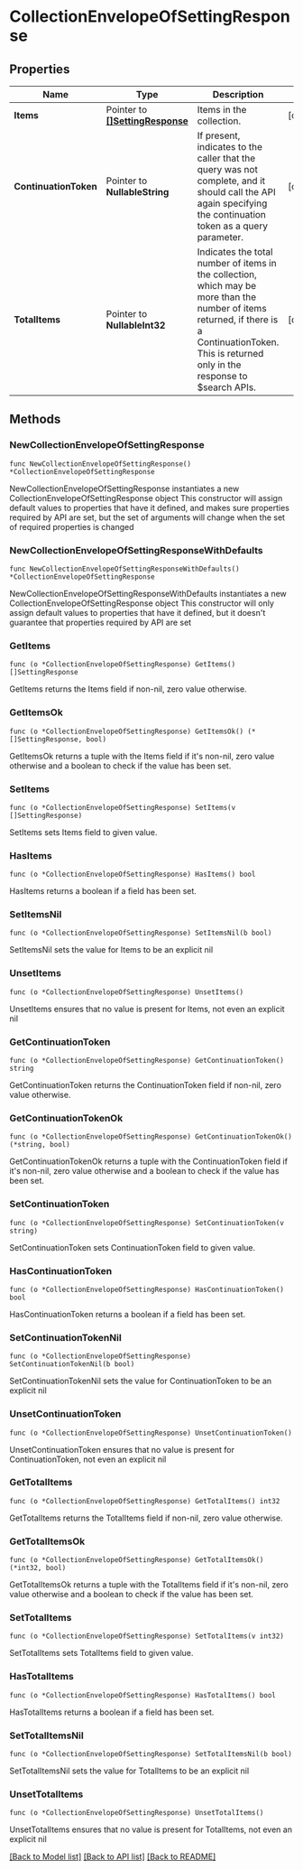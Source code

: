 # CollectionEnvelopeOfSettingResponse

## Properties

Name | Type | Description | Notes
------------ | ------------- | ------------- | -------------
**Items** | Pointer to [**[]SettingResponse**](SettingResponse.md) | Items in the collection. | [optional] 
**ContinuationToken** | Pointer to **NullableString** | If present, indicates to the caller that the query was not complete, and it should call the API again specifying the continuation token as a query parameter. | [optional] 
**TotalItems** | Pointer to **NullableInt32** | Indicates the total number of items in the collection, which may be more than the number of items returned, if there is a ContinuationToken. This is returned only in the response to $search APIs. | [optional] 

## Methods

### NewCollectionEnvelopeOfSettingResponse

`func NewCollectionEnvelopeOfSettingResponse() *CollectionEnvelopeOfSettingResponse`

NewCollectionEnvelopeOfSettingResponse instantiates a new CollectionEnvelopeOfSettingResponse object
This constructor will assign default values to properties that have it defined,
and makes sure properties required by API are set, but the set of arguments
will change when the set of required properties is changed

### NewCollectionEnvelopeOfSettingResponseWithDefaults

`func NewCollectionEnvelopeOfSettingResponseWithDefaults() *CollectionEnvelopeOfSettingResponse`

NewCollectionEnvelopeOfSettingResponseWithDefaults instantiates a new CollectionEnvelopeOfSettingResponse object
This constructor will only assign default values to properties that have it defined,
but it doesn't guarantee that properties required by API are set

### GetItems

`func (o *CollectionEnvelopeOfSettingResponse) GetItems() []SettingResponse`

GetItems returns the Items field if non-nil, zero value otherwise.

### GetItemsOk

`func (o *CollectionEnvelopeOfSettingResponse) GetItemsOk() (*[]SettingResponse, bool)`

GetItemsOk returns a tuple with the Items field if it's non-nil, zero value otherwise
and a boolean to check if the value has been set.

### SetItems

`func (o *CollectionEnvelopeOfSettingResponse) SetItems(v []SettingResponse)`

SetItems sets Items field to given value.

### HasItems

`func (o *CollectionEnvelopeOfSettingResponse) HasItems() bool`

HasItems returns a boolean if a field has been set.

### SetItemsNil

`func (o *CollectionEnvelopeOfSettingResponse) SetItemsNil(b bool)`

 SetItemsNil sets the value for Items to be an explicit nil

### UnsetItems
`func (o *CollectionEnvelopeOfSettingResponse) UnsetItems()`

UnsetItems ensures that no value is present for Items, not even an explicit nil
### GetContinuationToken

`func (o *CollectionEnvelopeOfSettingResponse) GetContinuationToken() string`

GetContinuationToken returns the ContinuationToken field if non-nil, zero value otherwise.

### GetContinuationTokenOk

`func (o *CollectionEnvelopeOfSettingResponse) GetContinuationTokenOk() (*string, bool)`

GetContinuationTokenOk returns a tuple with the ContinuationToken field if it's non-nil, zero value otherwise
and a boolean to check if the value has been set.

### SetContinuationToken

`func (o *CollectionEnvelopeOfSettingResponse) SetContinuationToken(v string)`

SetContinuationToken sets ContinuationToken field to given value.

### HasContinuationToken

`func (o *CollectionEnvelopeOfSettingResponse) HasContinuationToken() bool`

HasContinuationToken returns a boolean if a field has been set.

### SetContinuationTokenNil

`func (o *CollectionEnvelopeOfSettingResponse) SetContinuationTokenNil(b bool)`

 SetContinuationTokenNil sets the value for ContinuationToken to be an explicit nil

### UnsetContinuationToken
`func (o *CollectionEnvelopeOfSettingResponse) UnsetContinuationToken()`

UnsetContinuationToken ensures that no value is present for ContinuationToken, not even an explicit nil
### GetTotalItems

`func (o *CollectionEnvelopeOfSettingResponse) GetTotalItems() int32`

GetTotalItems returns the TotalItems field if non-nil, zero value otherwise.

### GetTotalItemsOk

`func (o *CollectionEnvelopeOfSettingResponse) GetTotalItemsOk() (*int32, bool)`

GetTotalItemsOk returns a tuple with the TotalItems field if it's non-nil, zero value otherwise
and a boolean to check if the value has been set.

### SetTotalItems

`func (o *CollectionEnvelopeOfSettingResponse) SetTotalItems(v int32)`

SetTotalItems sets TotalItems field to given value.

### HasTotalItems

`func (o *CollectionEnvelopeOfSettingResponse) HasTotalItems() bool`

HasTotalItems returns a boolean if a field has been set.

### SetTotalItemsNil

`func (o *CollectionEnvelopeOfSettingResponse) SetTotalItemsNil(b bool)`

 SetTotalItemsNil sets the value for TotalItems to be an explicit nil

### UnsetTotalItems
`func (o *CollectionEnvelopeOfSettingResponse) UnsetTotalItems()`

UnsetTotalItems ensures that no value is present for TotalItems, not even an explicit nil

[[Back to Model list]](../README.md#documentation-for-models) [[Back to API list]](../README.md#documentation-for-api-endpoints) [[Back to README]](../README.md)


